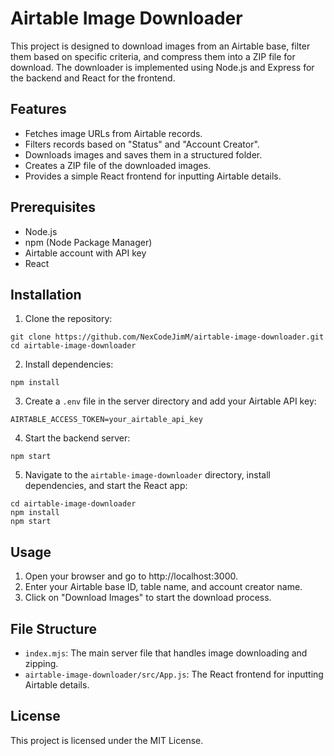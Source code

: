 # Airtable Image Downloader

This project is designed to download images from an Airtable base, filter them based on specific criteria, and compress them into a ZIP file for download. The downloader is implemented using Node.js and Express for the backend and React for the frontend.

## Features

- Fetches image URLs from Airtable records.
- Filters records based on "Status" and "Account Creator".
- Downloads images and saves them in a structured folder.
- Creates a ZIP file of the downloaded images.
- Provides a simple React frontend for inputting Airtable details.

## Prerequisites

- Node.js
- npm (Node Package Manager)
- Airtable account with API key
- React

## Installation

1. Clone the repository:

```
git clone https://github.com/NexCodeJimM/airtable-image-downloader.git
cd airtable-image-downloader
```

2. Install dependencies:

```
npm install
```

3. Create a `.env` file in the server directory and add your Airtable API key:

```
AIRTABLE_ACCESS_TOKEN=your_airtable_api_key
```

4. Start the backend server:

```
npm start
```

5. Navigate to the `airtable-image-downloader` directory, install dependencies, and start the React app:

```
cd airtable-image-downloader
npm install
npm start
```

## Usage

1. Open your browser and go to http://localhost:3000.
2. Enter your Airtable base ID, table name, and account creator name.
3. Click on "Download Images" to start the download process.

## File Structure

- `index.mjs`: The main server file that handles image downloading and zipping.
- `airtable-image-downloader/src/App.js`: The React frontend for inputting Airtable details.

## License

This project is licensed under the MIT License.
